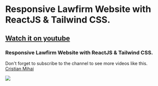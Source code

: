 # Responsive Lawfirm Website with ReactJS & Tailwind CSS.
## [Watch it on youtube](https://www.youtube.com/channel/UCHxFuzPCvAF0HUygKB67etw)
### Responsive Lawfirm Website with ReactJS & Tailwind CSS.
Don't forget to subscribe to the channel to see more videos like this. [Cristian Mihai](https://www.youtube.com/channel/UCHxFuzPCvAF0HUygKB67etw)

![](preview.png)
